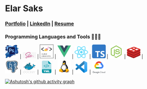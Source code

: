 # Elar Saks 

### [Portfolio](https://www.elarsaks.com) | [LinkedIn](https://www.elarsaks.com) | [Resume](https://www.elarsaks.com)  


### Programming Languages and Tools 🔭🚀🔥
<img src="https://raw.githubusercontent.com/elarsaks/elarsaks/master/images/Photoshop.png" width=45> |
<img src="https://raw.githubusercontent.com/elarsaks/elarsaks/master/images/sass.png" width=45> |
<img src="https://raw.githubusercontent.com/elarsaks/elarsaks/master/images/styled-components.png" width=45> |
<img src="https://raw.githubusercontent.com/elarsaks/elarsaks/master/images/vue.png" width=45> |
<img src="https://raw.githubusercontent.com/elarsaks/elarsaks/master/images/react.png" width=45> |
<img src="https://raw.githubusercontent.com/elarsaks/elarsaks/master/images/TypeScript.png" width=45> |
<img src="https://raw.githubusercontent.com/elarsaks/elarsaks/master/images/node.png" width=45> |
<img src="https://raw.githubusercontent.com/elarsaks/elarsaks/master/images/redis.png" width=45> |
<img src="https://raw.githubusercontent.com/elarsaks/elarsaks/master/images/Postgres.png" width=45> |
<img src="https://raw.githubusercontent.com/elarsaks/elarsaks/master/images/docker.png" width=45> |
<img src="https://raw.githubusercontent.com/elarsaks/elarsaks/master/images/yaml.png" width=45> |
<img src="https://raw.githubusercontent.com/elarsaks/elarsaks/master/images/linux.png" width=45> |
<img src="https://raw.githubusercontent.com/elarsaks/elarsaks/master/images/vscode.png" width=45> |
<img src="https://raw.githubusercontent.com/elarsaks/elarsaks/master/images/gcp.png" width=45> 

[![Ashutosh's github activity graph](https://activity-graph.herokuapp.com/graph?username=elarsaks&theme=react-dark)](https://github.com/ashutosh00710/github-readme-activity-graph)
